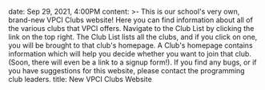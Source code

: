 date: Sep 29, 2021, 4:00PM
content: >-
  This is our school's very own, brand-new VPCI Clubs website! Here you can find
  information about all of the various clubs that VPCI offers. Navigate to the
  Club List by clicking the link on the top right. The Club List lists all the
  clubs, and if you click on one, you will be brought to that club's homepage. A
  Club's homepage contains information which will help you decide whether you
  want to join that club. (Soon, there will even be a link to a signup form!).
  If you find any bugs, or if you have suggestions for this website, please
  contact the programming club leaders.
title: New VPCI Clubs Website
